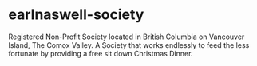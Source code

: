 # earlnaswell-society
Registered Non-Profit Society located in British Columbia on Vancouver Island, The Comox Valley. A Society that works endlessly to feed the less fortunate by providing a free sit down Christmas Dinner.  
